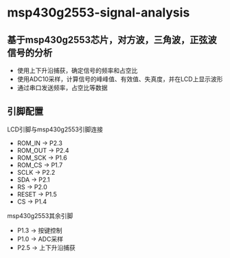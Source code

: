 # msp430g2553-signal-analysis
## 基于msp430g2553芯片，对方波，三角波，正弦波信号的分析
- 使用上下升沿捕获，确定信号的频率和占空比
- 使用ADC10采样，计算信号的峰峰值、有效值、失真度，并在LCD上显示波形
- 通过串口发送频率，占空比等数据
## 引脚配置
LCD引脚与msp430g2553引脚连接
- ROM_IN -> P2.3
- ROM_OUT -> P2.4
- ROM_SCK -> P1.6
- ROM_CS -> P1.7
- SCLK -> P2.2
- SDA -> P2.1
- RS -> P2.0
- RESET -> P1.5
- CS -> P1.4

msp430g2553其余引脚
- P1.3 -> 按键控制
- P1.0 -> ADC采样
- P2.5 -> 上下升沿捕获

